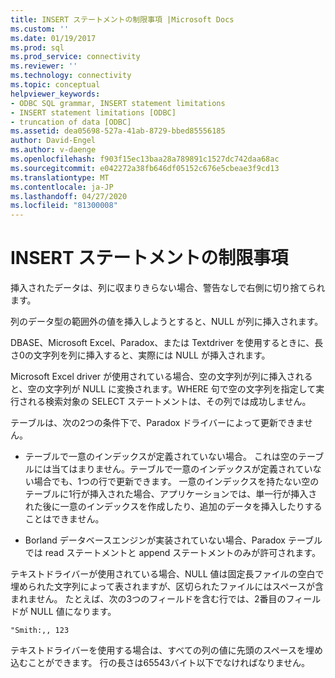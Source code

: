 ```yaml
---
title: INSERT ステートメントの制限事項 |Microsoft Docs
ms.custom: ''
ms.date: 01/19/2017
ms.prod: sql
ms.prod_service: connectivity
ms.reviewer: ''
ms.technology: connectivity
ms.topic: conceptual
helpviewer_keywords:
- ODBC SQL grammar, INSERT statement limitations
- INSERT statement limitations [ODBC]
- truncation of data [ODBC]
ms.assetid: dea05698-527a-41ab-8729-bbed85556185
author: David-Engel
ms.author: v-daenge
ms.openlocfilehash: f903f15ec13baa28a789891c1527dc742daa68ac
ms.sourcegitcommit: e042272a38fb646df05152c676e5cbeae3f9cd13
ms.translationtype: MT
ms.contentlocale: ja-JP
ms.lasthandoff: 04/27/2020
ms.locfileid: "81300008"
---
```

# <a name="insert-statement-limitations"></a>INSERT ステートメントの制限事項
挿入されたデータは、列に収まりきらない場合、警告なしで右側に切り捨てられます。  
  
 列のデータ型の範囲外の値を挿入しようとすると、NULL が列に挿入されます。  
  
 DBASE、Microsoft Excel、Paradox、または Textdriver を使用するときに、長さ0の文字列を列に挿入すると、実際には NULL が挿入されます。  
  
 Microsoft Excel driver が使用されている場合、空の文字列が列に挿入されると、空の文字列が NULL に変換されます。WHERE 句で空の文字列を指定して実行される検索対象の SELECT ステートメントは、その列では成功しません。  
  
 テーブルは、次の2つの条件下で、Paradox ドライバーによって更新できません。  
  
-   テーブルで一意のインデックスが定義されていない場合。 これは空のテーブルには当てはまりません。テーブルで一意のインデックスが定義されていない場合でも、1つの行で更新できます。 一意のインデックスを持たない空のテーブルに1行が挿入された場合、アプリケーションでは、単一行が挿入された後に一意のインデックスを作成したり、追加のデータを挿入したりすることはできません。  
  
-   Borland データベースエンジンが実装されていない場合、Paradox テーブルでは read ステートメントと append ステートメントのみが許可されます。  
  
 テキストドライバーが使用されている場合、NULL 値は固定長ファイルの空白で埋められた文字列によって表されますが、区切られたファイルにはスペースが含まれません。 たとえば、次の3つのフィールドを含む行では、2番目のフィールドが NULL 値になります。  
  
```  
"Smith:,, 123  
```  
  
 テキストドライバーを使用する場合は、すべての列の値に先頭のスペースを埋め込むことができます。 行の長さは65543バイト以下でなければなりません。
